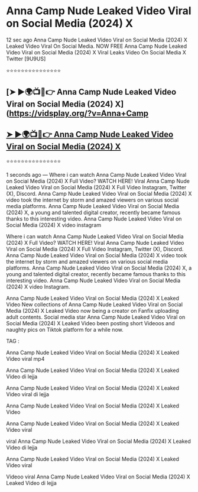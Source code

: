 ﻿# Anna Camp Nude Leaked Video Viral on Social Media (2024) X



12 sec ago Anna Camp Nude Leaked Video Viral on Social Media (2024) X Leaked Video Viral On Social Media. NOW FREE Anna Camp Nude Leaked Video Viral on Social Media (2024) X Viral Leaks Video On Social Media X Twitter [9U9US]

⭐⭐⭐⭐⭐⭐⭐⭐⭐⭐⭐⭐⭐⭐⭐

## [➤ ►🌍📺📱👉 Anna Camp Nude Leaked Video Viral on Social Media (2024) X](https://vidsplay.org/?v=Anna+Camp

## [➤ ►🌍📺📱👉 Anna Camp Nude Leaked Video Viral on Social Media (2024) X](https://vidsplay.org/?v=Anna+Camp)


⭐⭐⭐⭐⭐⭐⭐⭐⭐⭐⭐⭐⭐⭐⭐



1 seconds ago — Where i can watch Anna Camp Nude Leaked Video Viral on Social Media (2024) X Full Video? WATCH HERE! Viral Anna Camp Nude Leaked Video Viral on Social Media (2024) X Full Video Instagram, Twitter (X), Discord. Anna Camp Nude Leaked Video Viral on Social Media (2024) X video took the internet by storm and amazed viewers on various social media platforms. Anna Camp Nude Leaked Video Viral on Social Media (2024) X, a young and talented digital creator, recently became famous thanks to this interesting video. Anna Camp Nude Leaked Video Viral on Social Media (2024) X video instagram

Where i can watch Anna Camp Nude Leaked Video Viral on Social Media (2024) X Full Video? WATCH HERE! Viral Anna Camp Nude Leaked Video Viral on Social Media (2024) X Full Video Instagram, Twitter (X), Discord. Anna Camp Nude Leaked Video Viral on Social Media (2024) X video took the internet by storm and amazed viewers on various social media platforms. Anna Camp Nude Leaked Video Viral on Social Media (2024) X, a young and talented digital creator, recently became famous thanks to this interesting video. Anna Camp Nude Leaked Video Viral on Social Media (2024) X video Instagram.

Anna Camp Nude Leaked Video Viral on Social Media (2024) X Leaked Video New collections of Anna Camp Nude Leaked Video Viral on Social Media (2024) X Leaked Video now being a creator on Fanfix uploading adult contents. Social media star Anna Camp Nude Leaked Video Viral on Social Media (2024) X Leaked Video been posting short Videoos and naughty pics on Tiktok platform for a while now.

TAG :

 

Anna Camp Nude Leaked Video Viral on Social Media (2024) X Leaked Video viral mp4

 

Anna Camp Nude Leaked Video Viral on Social Media (2024) X Leaked Video di lejja

 

Anna Camp Nude Leaked Video Viral on Social Media (2024) X Leaked Video viral di lejja

 

Anna Camp Nude Leaked Video Viral on Social Media (2024) X Leaked Video

 

Anna Camp Nude Leaked Video Viral on Social Media (2024) X Leaked Video viral

 

viral Anna Camp Nude Leaked Video Viral on Social Media (2024) X Leaked Video di lejja

 

Anna Camp Nude Leaked Video Viral on Social Media (2024) X Leaked Video viral

 

Videoo viral Anna Camp Nude Leaked Video Viral on Social Media (2024) X Leaked Video di lejja